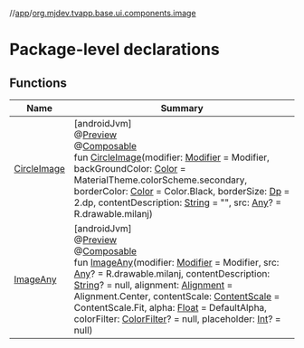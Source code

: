 //[app](../../index.md)/[org.mjdev.tvapp.base.ui.components.image](index.md)

# Package-level declarations

## Functions

| Name | Summary |
|---|---|
| [CircleImage](-circle-image.md) | [androidJvm]<br>@[Preview](https://developer.android.com/reference/kotlin/androidx/compose/ui/tooling/preview/Preview.html)<br>@[Composable](https://developer.android.com/reference/kotlin/androidx/compose/runtime/Composable.html)<br>fun [CircleImage](-circle-image.md)(modifier: [Modifier](https://developer.android.com/reference/kotlin/androidx/compose/ui/Modifier.html) = Modifier, backGroundColor: [Color](https://developer.android.com/reference/kotlin/androidx/compose/ui/graphics/Color.html) = MaterialTheme.colorScheme.secondary, borderColor: [Color](https://developer.android.com/reference/kotlin/androidx/compose/ui/graphics/Color.html) = Color.Black, borderSize: [Dp](https://developer.android.com/reference/kotlin/androidx/compose/ui/unit/Dp.html) = 2.dp, contentDescription: [String](https://kotlinlang.org/api/latest/jvm/stdlib/kotlin/-string/index.html) = &quot;&quot;, src: [Any](https://kotlinlang.org/api/latest/jvm/stdlib/kotlin/-any/index.html)? = R.drawable.milanj) |
| [ImageAny](-image-any.md) | [androidJvm]<br>@[Preview](https://developer.android.com/reference/kotlin/androidx/compose/ui/tooling/preview/Preview.html)<br>@[Composable](https://developer.android.com/reference/kotlin/androidx/compose/runtime/Composable.html)<br>fun [ImageAny](-image-any.md)(modifier: [Modifier](https://developer.android.com/reference/kotlin/androidx/compose/ui/Modifier.html) = Modifier, src: [Any](https://kotlinlang.org/api/latest/jvm/stdlib/kotlin/-any/index.html)? = R.drawable.milanj, contentDescription: [String](https://kotlinlang.org/api/latest/jvm/stdlib/kotlin/-string/index.html)? = null, alignment: [Alignment](https://developer.android.com/reference/kotlin/androidx/compose/ui/Alignment.html) = Alignment.Center, contentScale: [ContentScale](https://developer.android.com/reference/kotlin/androidx/compose/ui/layout/ContentScale.html) = ContentScale.Fit, alpha: [Float](https://kotlinlang.org/api/latest/jvm/stdlib/kotlin/-float/index.html) = DefaultAlpha, colorFilter: [ColorFilter](https://developer.android.com/reference/kotlin/androidx/compose/ui/graphics/ColorFilter.html)? = null, placeholder: [Int](https://kotlinlang.org/api/latest/jvm/stdlib/kotlin/-int/index.html)? = null) |
